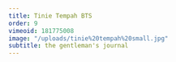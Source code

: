 ```yaml
---
title: Tinie Tempah BTS
order: 9
vimeoid: 181775008
image: "/uploads/tinie%20tempah%20small.jpg"
subtitle: the gentleman's journal
---
```


